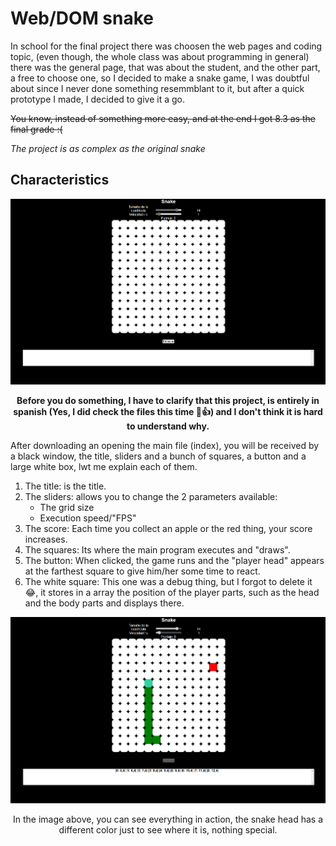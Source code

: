 # Web/DOM snake

In school for the final project there was choosen the web pages and coding topic, (even though, the whole class was about programming in general) there was the general page, that was about the student, and the other part, a free to choose one, so I decided to make a snake game, I was doubtful about since I never done something resemmblant to it, but after a quick prototype I made, I decided to give it a go. 

~~You know, instead of something more easy, and at the end I got 8.3 as the final grade :(~~

*The project is as complex as the original snake*

## Characteristics

<p align="center">
   <img alt="" src="https://github.com/M4kset/WebDOM_Snake/blob/main/imagenes/Pantalla-Xdefecto.png">
</p>

<p align="center" >
  <strong>Before you do something, I have to clarify that this project, is entirely in spanish (Yes, I did check the files this time 🤣👍) and I don't think it is hard to understand why.
  </strong>
</p>

After downloading an opening the main file (index), you will be received by a black window, the title, sliders and a bunch of squares, a button and a large white box, lwt me explain each of them.

1. The title: is the title.
2. The sliders: allows you to change the 2 parameters available:
    - The grid size
    - Execution speed/"FPS"
3. The score: Each time you collect an apple or the red thing, your score increases.
4. The squares: Its where the main program executes and "draws".
5. The button: When clicked, the game runs and the "player head" appears at the farthest square to give him/her some time to react.
6. The white square: This one was a debug thing, but I forgot to delete it 😂, it stores in a array the position of the player parts, such as the head and the body parts and displays there.

<p align="center">
   <img alt="Gameplay of the game" src="https://github.com/M4kset/WebDOM_Snake/blob/main/imagenes/Pantalla-ejecucion.png">
</p>

<p align="center" >
  In the image above, you can see everything in action, the snake head has a different color just to see where it is, nothing special.
</p>

